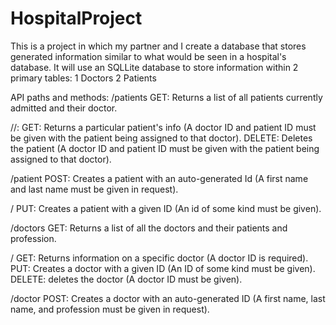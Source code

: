 # HospitalProject
This is a project in which my partner and I create a database that stores generated information similar to what would be seen in a hospital's database. It will use an SQLLite database to store information within 2 primary tables:
1 Doctors
2 Patients

API paths and methods:
 /patients
    GET: Returns a list of all patients currently admitted and their doctor.
    
 /<doctorId>/<patientId>:
    GET: Returns a particular patient's info (A doctor ID and patient ID must be given with the patient being assigned to that  doctor).
    DELETE: Deletes the patient (A doctor ID and patient ID must be given with the patient being assigned to that  doctor).
 
 /patient
    POST: Creates a patient with an auto-generated Id (A first name and last name must be given in request).
    
 /<patientId>
    PUT: Creates a patient with a given ID (An id of some kind must be given).
  
 /doctors
    GET: Returns a list of all the doctors and their patients and profession.
    
 /<doctorId>
    GET: Returns information on a specific doctor (A doctor ID is required).
    PUT: Creates a doctor with a given ID (An ID of some kind must be given).
    DELETE: deletes the doctor (A doctor ID must be given).
  
 /doctor
    POST: Creates a doctor with an auto-generated ID (A first name, last name, and profession must be given in request).
